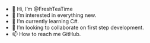 - 👋 Hi, I’m @FreshTeaTime
- 👀 I’m interested in everything new.
- 🌱 I’m currently learning C#.
- 💞️ I’m looking to collaborate on first step development. 
- 📫 How to reach me GitHub. 

<!---
FreshTeaTime/FreshTeaTime is a ✨ special ✨ repository because its `README.md` (this file) appears on your GitHub profile.
You can click the Preview link to take a look at your changes.
--->
